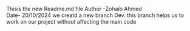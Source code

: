 Thisis the new Readme.md file
Author -Zohaib Ahmed\
Date- 20/10/2024 
we creatd a new branch Dev.
this branch helps us to work on our project without affecting the main code